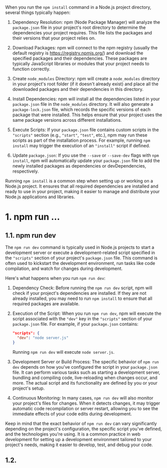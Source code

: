 When you run the `npm install` command in a Node.js project directory, several things typically happen:

1. Dependency Resolution: npm (Node Package Manager) will analyze the `package.json` file in your project's root directory to determine the dependencies your project requires. This file lists the packages and their versions that your project relies on.

2. Download Packages: npm will connect to the npm registry (usually the default registry is https://registry.npmjs.org/) and download the specified packages and their dependencies. These packages are typically JavaScript libraries or modules that your project needs to function correctly.

3. Create `node_modules` Directory: npm will create a `node_modules` directory in your project's root folder (if it doesn't already exist) and place all the downloaded packages and their dependencies in this directory.

4. Install Dependencies: npm will install all the dependencies listed in your `package.json` file in the `node_modules` directory. It will also generate a `package-lock.json` file, which records the specific versions of each package that were installed. This helps ensure that your project uses the same package versions across different installations.

5. Execute Scripts: If your `package.json` file contains custom scripts in the `"scripts"` section (e.g., `"start"`, `"test"`, etc.), npm may run these scripts as part of the installation process. For example, running `npm install` may trigger the execution of an `"install"` script if defined.

6. Update `package.json`: If you use the `--save` or `--save-dev` flags with `npm install`, npm will automatically update your `package.json` file to add the newly installed packages as dependencies or devDependencies, respectively.

Running `npm install` is a common step when setting up or working on a Node.js project. It ensures that all required dependencies are installed and ready to use in your project, making it easier to manage and distribute your Node.js applications and libraries.

# 1. npm run …

## 1.1. npm run dev
The `npm run dev` command is typically used in Node.js projects to start a development server or execute a development-related script specified in the `"scripts"` section of your project's `package.json` file. This command is often used to kickstart the development environment, run tasks like code compilation, and watch for changes during development.

Here's what happens when you run `npm run dev`:

1. Dependency Check: Before running the `npm run dev` script, npm will check if your project's dependencies are installed. If they are not already installed, you may need to run `npm install` to ensure that all required packages are available.

2. Execution of the Script: When you run `npm run dev`, npm will execute the script associated with the `"dev"` key in the `"scripts"` section of your `package.json` file. For example, if your `package.json` contains:

   ```json
   "scripts": {
     "dev": "node server.js"
   }
   ```

   Running `npm run dev` will execute `node server.js`.

3. Development Server or Build Process: The specific behavior of `npm run dev` depends on how you've configured the script in your `package.json` file. It can perform various tasks such as starting a development server, bundling and compiling code, live-reloading when changes occur, and more. The actual script and its functionality are defined by you or your project's setup.

4. Continuous Monitoring: In many cases, `npm run dev` will also monitor your project's files for changes. When it detects changes, it may trigger automatic code recompilation or server restart, allowing you to see the immediate effects of your code edits during development.

Keep in mind that the exact behavior of `npm run dev` can vary significantly depending on the project's configuration, the specific script you've defined, and the technologies you're using. It is a common practice in web development for setting up a development environment tailored to your project's needs, making it easier to develop, test, and debug your code.
## 1.2. 